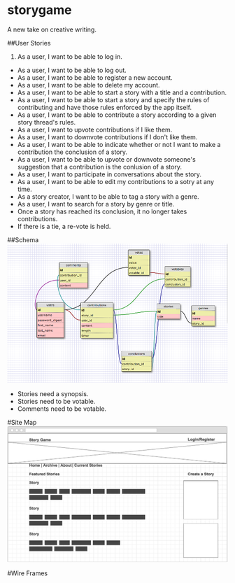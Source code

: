 # storygame
A new take on creative writing.

##User Stories
1. As a user, I want to be able to log in.
- As a user, I want to be able to log out.
- As a user, I want to be able to register a new account.
- As a user, I want to be able to delete my account.
- As a user, I want to be able to start a story with a title and a contribution.
- As a user, I want to be able to start a story and specify the rules of contributing and have those rules enforced by the app itself.
- As a user, I want to be able to contribute a story according to a given story thread's rules.
- As a user, I want to upvote contributions if I like them.
- As a user, I want to downvote contributions if I don't like them.
- As a user, I want to be able to indicate whether or not I want to make a contribution the conclusion of a story.
- As a user, I want to be able to upvote or downvote someone's suggestion that a contribution is the conlusion of a story.
- As a user, I want to participate in conversations about the story.
- As a user, I want to be able to edit my contributions to a sotry at any time.
- As a story creator, I want to be able to tag a story with a genre.
- As a user, I want to search for a story by genre or title.
- Once a story has reached its conclusion, it no longer takes contributions.
- If there is a tie, a re-vote is held.

##Schema
![Schema](updated_schema.png)

* Stories need a synopsis.
* Stories need to be votable.
* Comments need to be votable.

#Site Map
![Home Page](home_page.png)

#Wire Frames

